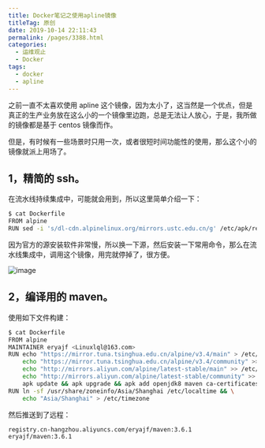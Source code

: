 ```yaml
---
title: Docker笔记之使用apline镜像
titleTag: 原创
date: 2019-10-14 22:11:43
permalink: /pages/3388.html
categories:
  - 运维观止
  - Docker
tags:
  - docker
  - apline
---
```


之前一直不太喜欢使用 apline 这个镜像，因为太小了，这当然是一个优点，但是真正的生产业务放在这么小的一个镜像里边跑，总是无法让人放心，于是，我所做的镜像都是基于 centos 镜像而作。



但是，有时候有一些场景时只用一次，或者很短时间功能性的使用，那么这个小的镜像就派上用场了。



## 1，精简的 ssh。



在流水线持续集成中，可能就会用到，所以这里简单介绍一下：



```sh
$ cat Dockerfile
FROM alpine
RUN sed -i 's/dl-cdn.alpinelinux.org/mirrors.ustc.edu.cn/g' /etc/apk/repositories && apk add --update-cache openssh rsync && rm -rf /var/cache/apk/*
```



因为官方的源安装软件非常慢，所以换一下源，然后安装一下常用命令，那么在流水线集成中，调用这个镜像，用完就停掉了，很方便。





![image](http://t.eryajf.net/imgs/2021/09/86982ff68d719089.jpg)





## 2，编译用的 maven。



使用如下文件构建：



```sh
$ cat Dockerfile
FROM alpine
MAINTAINER eryajf <Linuxlql@163.com>
RUN echo "https://mirror.tuna.tsinghua.edu.cn/alpine/v3.4/main" > /etc/apk/repositories && \
    echo "https://mirror.tuna.tsinghua.edu.cn/alpine/v3.4/community" >> /etc/apk/repositories && \
    echo "http://mirrors.aliyun.com/alpine/latest-stable/main" >> /etc/apk/repositories && \
    echo "http://mirrors.aliyun.com/alpine/latest-stable/community" >> /etc/apk/repositories && \
    apk update && apk upgrade && apk add openjdk8 maven ca-certificates tzdata && rm -rf /var/cache/apk/*
RUN ln -sf /usr/share/zoneinfo/Asia/Shanghai /etc/localtime && \
    echo "Asia/Shanghai" > /etc/timezone
```



然后推送到了远程：



```sh
registry.cn-hangzhou.aliyuncs.com/eryajf/maven:3.6.1
eryajf/maven:3.6.1
```
